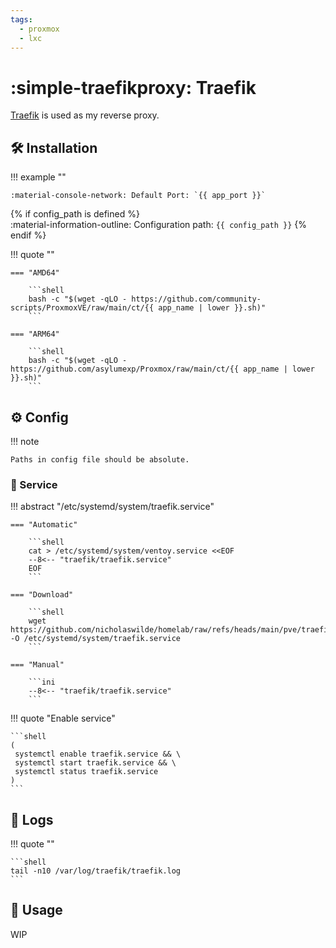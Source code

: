 ```yaml
---
tags:
  - proxmox
  - lxc
---
```

# :simple-traefikproxy: Traefik

[Traefik][1] is used as my reverse proxy.

## :hammer_and_wrench: Installation

!!! example ""

    :material-console-network: Default Port: `{{ app_port }}`
{% if config_path is defined %}    
    :material-information-outline: Configuration path: `{{ config_path }}`
{% endif %}

!!! quote ""

    === "AMD64"

        ```shell
        bash -c "$(wget -qLO - https://github.com/community-scripts/ProxmoxVE/raw/main/ct/{{ app_name | lower }}.sh)"
        ```

    === "ARM64"

        ```shell
        bash -c "$(wget -qLO - https://github.com/asylumexp/Proxmox/raw/main/ct/{{ app_name | lower }}.sh)"
        ```

## :gear: Config

!!! note

    Paths in config file should be absolute.

### :handshake: Service

!!! abstract "/etc/systemd/system/traefik.service"

    === "Automatic"

        ```shell
        cat > /etc/systemd/system/ventoy.service <<EOF
        --8<-- "traefik/traefik.service"
        EOF
        ```

    === "Download"

        ```shell
        wget https://github.com/nicholaswilde/homelab/raw/refs/heads/main/pve/traefik/traefik.service -O /etc/systemd/system/traefik.service
        ```
        
    === "Manual"

        ```ini
        --8<-- "traefik/traefik.service"
        ```
    
!!! quote "Enable service"

    ```shell
    (
     systemctl enable traefik.service && \
     systemctl start traefik.service && \
     systemctl status traefik.service
    ) 
    ```

## :file_folder: Logs

!!! quote ""

    ```shell
    tail -n10 /var/log/traefik/traefik.log
    ```

## :pencil: Usage

WIP

[1]: <https://traefik.io/traefik/>
